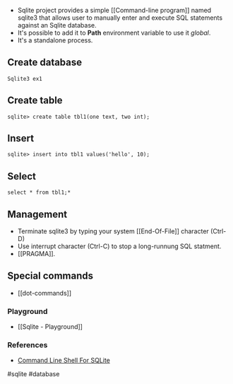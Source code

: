 - Sqlite project provides a simple [[Command-line program]] named sqlite3 that allows user to manually enter and execute SQL statements against an Sqlite database.
- It's possible to add it to **Path** environment variable to use it *global*.
- It's a standalone process.

## Create database

```sqlite
Sqlite3 ex1
```

## Create table

```sqlite
sqlite> create table tbl1(one text, two int);
```

## Insert

```sqlite
sqlite> insert into tbl1 values('hello', 10);
```

## Select

```sqlite
select * from tbl1;*
```

## Management

- Terminate sqlite3 by typing your system [[End-Of-File]] character (Ctrl-D)
- Use interrupt character (Ctrl-C) to stop a long-runnung SQL statment.
- [[PRAGMA]].

## Special commands

- [[dot-commands]]

### Playground

* [[Sqlite - Playground]]

### References

* [Command Line Shell For SQLite](https://www.sqlite.org/cli.html)

#sqlite #database 


